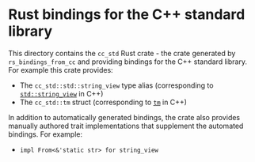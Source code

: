 # Rust bindings for the C++ standard library

This directory contains the `cc_std` Rust crate - the crate generated by
`rs_bindings_from_cc` and providing bindings for the C++ standard library.   For
example this crate provides:

- The `cc_std::std::string_view` type alias (corresponding to
  [`std::string_view`](https://en.cppreference.com/w/cpp/header/string_view)
  in C++)
- The `cc_std::tm` struct (corresponding to
  [`tm`](https://en.cppreference.com/w/c/chrono/tm)
  in C++)

In addition to automatically generated bindings, the crate also provides
manually authored trait implementations that supplement the automated bindings.
For example:

- `impl From<&'static str> for string_view`
